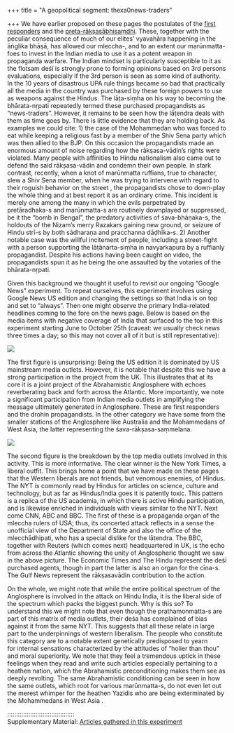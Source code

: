 +++
title = "A geopolitical segment: thexa0news-traders"

+++
We have earlier proposed on these pages the postulates of the [first
responders](https://manasataramgini.wordpress.com/2014/03/13/6384/ "The first responders and the paradox of Maoism")
and the
[preta-rākṣasābhisaṃdhi](https://manasataramgini.wordpress.com/2012/04/01/5030/ "Some more ramblings on the mlechCha-marUnmatta abhisaMdhAnaM").
These, together with the peculiar consequence of much of our elites’
vyavahāra happening in the āṅglika bhāṣā, has allowed our mleccha-, and
to an extent our marūnmatta- foes to invest in the Indian media to use
it as a potent weapon in propaganda warfare. The Indian mindset is
particularly susceptible to it as the flotsam deśī is strongly prone to
forming opinions based on 3rd persons evaluations, especially if the 3rd
person is seen as some kind of authority. In the 10 years of disastrous
UPA rule things became so bad that practically all the media in the
country was purchased by these foreign powers to use as weapons against
the Hindus. The lāṭa-siṃha on his way to becoming the bhārata-nṛpati
repeatedly termed these purchased propagandists as “news-traders”.
However, it remains to be seen how the lāṭendra deals with them as time
goes by. There is little evidence that they are holding back. As
examples we could cite: 1) the case of the Mohammedan who was forced to
eat while keeping a religious fast by a member of the Shiv Sena party
which was then allied to the BJP. On this occasion the propagandists
made an enormous amount of noise regarding how the rākṣasa-vādin’s
rights were violated. Many people with affinities to Hindu nationalism
also came out to defend the said rākṣasa-vādin and condemn their own
people. In stark contrast, recently, when a knot of marūnmatta ruffians,
true to character, slew a Shiv Sena member, when he was trying to
intervene with regard to their roguish behavior on the street , the
propagandists chose to down-play the whole thing and at best report it
as an ordinary crime. This incident is merely one among the many in
which the evils perpetrated by pretāradhaka-s and marūnmatta-s are
routinely downplayed or suppressed, be it the “bomb in Bengal”, the
predatory activities of śava-bhāṇaka-s, the holdouts of the Nizam’s
merry Razakars gaining new ground, or seizure of Hindu strī-s by
both sādharaṇa and pracchanna dāḍhīka-s. 2) Another notable case was
the willful incitement of people, including a street-fight with a person
supporting the lāṭānarta-siṃha in navyarkapura by a ruffianly
propagandist. Despite his actions having been caught on video, the
propagandists spun it as he being the one assaulted by the votaries of
the bhārata-nṛpati.

Given this background we thought it useful to revisit our ongoing
“Google News” experiment. To repeat ourselves, this experiment
involves using Google News US edition and changing the settings so that
India is on top and set to “always”. Then one might observe the primary
India-related headlines coming to the fore on the news page. Below is
based on the media items with negative coverage of India that surfaced
to the top in this experiment starting June to October 25th (caveat: we
usually check news three times a day; so this may not cover all of it
but is still representative):

[![](https://lh3.googleusercontent.com/-Is_eS-MSZvQ/VEtLjtn9NWI/AAAAAAAADJ4/h6t7rUzIqbc/s800/anti-India2.jpg)](https://picasaweb.google.com/lh/photo/Sm0WTrZOUCGFabC1UWmWJtMTjNZETYmyPJy0liipFm0?feat=embedwebsite)

The first figure is unsurprising: Being the US edition it is dominated
by US mainstream media outlets. However, it is notable that despite this
we have a strong participation in the project from the UK. This
illustrates that at its core it is a joint project of the Abrahamistic
Anglosphere with echoes reverberating back and forth across the
Atlantic. More importantly, we note a significant participation from
Indian media outlets in amplifying the message ultimately generated in
Anglosphere. These are first responders and the drohin propagandists. In
the other category we have some from the smaller stations of the
Anglosphere like Australia and the Mohammedans of West Asia, the latter
representing the śava-rākṣasa-saṃmelana.

[![](https://lh5.googleusercontent.com/-RBFZJ23kFFQ/VEtLjlMLHMI/AAAAAAAADJ8/F_ZkoF3MbZU/s800/anti-India1.jpg)](https://picasaweb.google.com/lh/photo/0KbUGqcBNfW5vuWk4E1txNMTjNZETYmyPJy0liipFm0?feat=embedwebsite)

The second figure is the breakdown by the top media outlets involved in
this activity. This is more informative. The clear winner is the New
York Times, a liberal outfit. This brings home a point that we have made
on these pages that the Western liberals are not friends, but venomous
enemies, of Hindus. The NYT is commonly read by Hindus for articles on
science, culture and technology, but as far as Hindus/India goes it is
patently toxic. This pattern is a replica of the US academia, in which
there is active Hindu participation, and is likewise enriched in
individuals with views similar to the NYT. Next come CNN, ABC and BBC.
The first of these is a propaganda organ of the mleccha rulers of USA;
thus, its concerted attack reflects in a sense the unofficial view of
the Department of State and also the office of the mlecchādhipati, who
has a special dislike for the lāṭendra. The BBC, together with Reuters
(which comes next) headquartered in UK, is the echo from across the
Atlantic showing the unity of Anglospheric thought we saw in the above
picture. The Economic Times and The Hindu represent the deśī purchased
agents, though in part the latter is also an organ for the cīna-s. The
Gulf News represent the rākṣasavādin contribution to the action.

On the whole, we might note that while the entire political spectrum of
the Anglosphere is involved in the attack on Hindu India, it is the
liberal side of the spectrum which packs the biggest punch. Why is this
so? To understand this we might note that even though the
prathamonmatta-s are part of this matrix of media outlets, their deśa
has complained of bias against it from the same NYT. This suggests that
all these relate in large part to the underpinnings of western
liberalism. The people who constitute this category are to a notable
extent genetically predisposed to yearn for internal sensations
characterized by the attitudes of “holier than thou” and moral
superiority. We note that they feel a tremendous uptick in these
feelings when they read and write such articles especially pertaining to
a heathen nation, which the Abrahamistic preconditioning makes them see
as deeply revolting. The same Abrahamistic conditioning can be seen in
how the same outlets, which root for various marūnmatta-s, do not even
let out the merest whimper for the heathen Yazidis who are being
exterminated by the Mohammedans in West Asia .

::::::::::::::::::::::::::::::::::::::  
Supplementary Material: [Articles gathered in this
experiment](https://app.box.com/s/rvlvb4aqjmcxxa4t5vhw)
